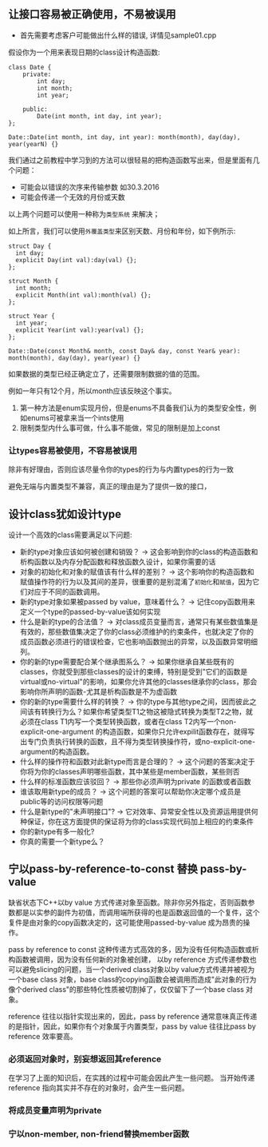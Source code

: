 ## 让接口容易被正确使用，不易被误用

* 首先需要考虑客户可能做出什么样的错误, 详情见sample01.cpp

假设你为一个用来表现日期的class设计构造函数:

```
class Date {
    private:
        int day;
        int month;
        int year;
        
    public:
        Date(int month, int day, int year);
};

Date::Date(int month, int day, int year): month(month), day(day), year(yearN) {}

```

我们通过之前教程中学习到的方法可以很轻易的把构造函数写出来，但是里面有几个问题：

* 可能会以错误的次序来传输参数 如30.3.2016
* 可能会传递一个无效的月份或天数

以上两个问题可以使用一种称为`类型系统` 来解决；

如上所言，我们可以使用`外覆盖类型`来区别天数、月份和年份，如下例所示:

```
struct Day {
  int day;
  explicit Day(int val):day(val) {};
};

struct Month {
  int month;
  explicit Month(int val):month(val) {};
};

struct Year {
  int year;
  explicit Year(int val):year(val) {};
};

Date::Date(const Month& month, const Day& day, const Year& year): month(month), day(day), year(year) {}

```

如果数据的类型已经正确定立了，还需要限制数据的值的范围。

例如一年只有12个月，所以month应该反映这个事实。

1. 第一种方法是enum实现月份，但是enums不具备我们认为的类型安全性，例如enums可被拿来当一个ints使用
2. 限制类型内什么事可做，什么事不能做，常见的限制是加上const


### 让types容易被使用，不容易被误用

除非有好理由，否则应该尽量令你的types的行为与内置types的行为一致

避免无端与内置类型不兼容，真正的理由是为了提供一致的接口，



## 设计class犹如设计type

设计一个高效的class需要满足以下问题:

* 新的type对象应该如何被创建和销毁？ -> 这会影响到你的class的构造函数和析构函数以及内存分配函数和释放函数久设计，如果你需要的话
* 对象的初始化和对象的赋值该有什么样的差别？ -> 这个影响你的构造函数和赋值操作符的行为以及其间的差异，很重要的是别混淆了`初始化`和`赋值`，因为它们对应于不同的函数调用。
* 新的type对象如果被passed by value，意味着什么？ -> 记住copy函数用来定义一个type的passed-by-value该如何实现
* 什么是新的type的合法值？ -> 对class成员变量而言，通常只有某些数值集是有效的，那些数值集决定了你的class必须维护的约束条件，也就决定了你的成员函数必须进行的错误检查，它也影响函数抛出的异常，以及函数异常明细列。
* 你的新的type需要配合某个继承图系么？ -> 如果你继承自某些既有的classes，你就受到那些classes的设计的束缚，特别是受到"它们的函数是virtual或no-virtual"的影响，如果你允许其他的classes继承你的class，那会影响你所声明的函数-尤其是析构函数是不为虚函数
* 你的新的type需要什么样的转换？ -> 你的type与其他type之间，因而彼此之间该有转换行为么？如果你希望类型T1之物这被隐式转换为类型T2之物，就必须在class T1内写一个类型转换函数，或者在class T2内写一个non-explicit-one-argument 的构造函数，如果你只允许expilit函数存在，就得写出专门负责执行转换的函数，且不得为类型转换操作符，或no-explicit-one-argument的构造函数。
* 什么样的操作符和函数对此新type而言是合理的？ -> 这个问题的答案决定于你将为你的classes声明哪些函数，其中某些是member函数，某些则否
* 什么样的标准函数应该驳回？ -> 那些你必须声明为private 的函数或者函数
* 谁该取用新type的成员？ -> 这个问题的答案可以帮助你决定哪个成员是public等的访问权限等问题
* 什么是新type的"未声明接口"? -> 它对效率、异常安全性以及资源运用提供何种保证，你在这方面提供的保证将为你的class实现代码加上相应的约束条件
* 你的新type有多一般化?
* 你真的需要一个新type么？


## 宁以pass-by-reference-to-const 替换 pass-by-value

缺省状态下C++以by value 方式传递对象至函数。除非你另外指定，否则函数参数都是以实参的副件为初值，而调用端所获得的也是函数返回值的一个复件，这个复件是由对象的copy函数决定的，这可能使用passed-by-value 成为昂贵的操作。


pass by reference to const 这种传递方式高效的多，因为没有任何构造函数或析构函数被调用，因为没有任何新的对象被创建，
以by reference 方式传递参数也可以避免slicing的问题，当一个derived class对象以by value方式传递并被视为一个base class 对象，base class的copying函数会被调用而造成"此对象的行为像个derived class"的那些特化性质被切割掉了，仅仅留下了一个base class 对象。


reference 往往以指针实现出来的，因此，pass by reference 通常意味真正传递的是指针，因此，如果你有个对象属于内置类型，pass by value 往往比pass by reference 效率要高。

### 必须返回对象时，别妄想返回其reference

在学习了上面的知识后，在实践的过程中可能会因此产生一些问题。
当开始传递reference 指向其实并不存在的对象时，会产生一些问题。


### 将成员变量声明为private

### 宁以non-member, non-friend替换member函数

